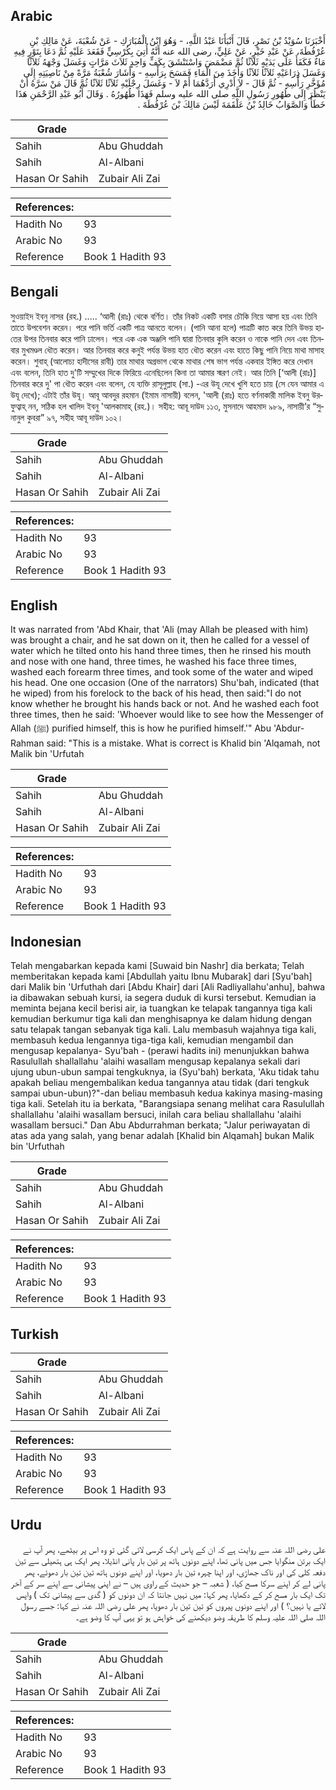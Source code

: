 ## Arabic


<div dir="rtl" lang="ar" style={{fontSize:'larger',backgroundColor:'#f8f9fa',padding:20}}>
أَخْبَرَنَا سُوَيْدُ بْنُ نَصْرٍ، قَالَ أَنْبَأَنَا عَبْدُ اللَّهِ، - وَهُوَ ابْنُ الْمُبَارَكِ - عَنْ شُعْبَةَ، عَنْ مَالِكِ بْنِ عُرْفُطَةَ، عَنْ عَبْدِ خَيْرٍ، عَنْ عَلِيٍّ، رضى الله عنه أَنَّهُ أُتِيَ بِكُرْسِيٍّ فَقَعَدَ عَلَيْهِ ثُمَّ دَعَا بِتَوْرٍ فِيهِ مَاءٌ فَكَفَأَ عَلَى يَدَيْهٍ ثَلاَثًا ثُمَّ مَضْمَضَ وَاسْتَنْشَقَ بِكَفٍّ وَاحِدٍ ثَلاَثَ مَرَّاتٍ وَغَسَلَ وَجْهَهُ ثَلاَثًا وَغَسَلَ ذِرَاعَيْهِ ثَلاَثًا ثَلاَثًا وَأَخَذَ مِنَ الْمَاءِ فَمَسَحَ بِرَأْسِهِ - وَأَشَارَ شُعْبَةُ مَرَّةً مِنْ نَاصِيَتِهِ إِلَى مُؤَخَّرِ رَأْسِهِ - ثُمَّ قَالَ - لاَ أَدْرِي أَرَدَّهُمَا أَمْ لاَ - وَغَسَلَ رِجْلَيْهِ ثَلاَثًا ثَلاَثًا ثُمَّ قَالَ مَنْ سَرَّهُ أَنْ يَنْظُرَ إِلَى طُهُورِ رَسُولِ اللَّهِ صلى الله عليه وسلم فَهَذَا طُهُورُهُ ‏.‏ وَقَالَ أَبُو عَبْدِ الرَّحْمَنِ هَذَا خَطَأٌ وَالصَّوَابُ خَالِدُ بْنُ عَلْقَمَةَ لَيْسَ مَالِكَ بْنَ عُرْفُطَةَ ‏.‏
</div>
<div style={{backgroundColor:'#f8f9fa',padding:20, marginBottom: 10}}><table> <thead> <tr> <th>Grade</th> <th></th> </tr> </thead> <tbody> <tr><td>Sahih</td><td>Abu Ghuddah</td></tr><tr><td>Sahih</td><td>Al-Albani</td></tr><tr><td>Hasan Or Sahih</td><td>Zubair Ali Zai</td></tr></tbody></table><table> <thead> <tr> <th>References:</th> <th></th> </tr> </thead> <tbody><tr><td>Hadith No</td><td>93</td></tr><tr><td>Arabic No</td><td>93</td></tr><tr><td>Reference</td><td>Book 1 Hadith 93</td></tr></tbody></table></div>

## Bengali


<div dir="ltr" lang="bn" style={{fontSize:'larger',backgroundColor:'#f8f9fa',padding:20}}>
সুওয়াইদ ইবনু নাসর (রহ.) ..... ‘আলী (রাঃ) থেকে বর্ণিত। তাঁর নিকট একটি বসার চৌকি নিয়ে আসা হয় এবং তিনি তাতে উপবেশন করেন। পরে পানি ভর্তি একটি পাত্র আনতে বলেন। (পানি আনা হলে) পাত্রটি কাত করে তিনি উভয় হাতের উপর তিনবার করে পানি ঢালেন। পরে এক এক অঞ্জলি পানি দ্বারা তিনবার কুলি করেন ও নাকে পানি দেন এবং তিনবার মুখমণ্ডল ধৌত করেন। আর তিনবার করে কনুই পর্যন্ত উভয় হাত ধৌত করেন এবং হাতে কিছু পানি নিয়ে মাথা মাসাহ করেন। শুবাহ্ (আলোচ্য হাদীসের রাবী) তার মাথার অগ্রভাগ থেকে মাথার শেষ ভাগ পর্যন্ত একবার ইঙ্গিত করে দেখান এবং বলেন, তিনি হাত দু'টি সম্মুখের দিকে ফিরিয়ে এনেছিলেন কিনা তা আমার স্মরণ নেই। আর তিনি [‘আলী (রাঃ)] তিনবার করে দু' পা ধৌত করেন এবং বলেন, যে ব্যক্তি রাসূলুল্লাহ (সা.) -এর উযূ দেখে খুশি হতে চায় (সে যেন আমার এ উযূ দেখে); এটাই তাঁর উযূ। আবূ আবদুর রহমান (ইমাম নাসায়ী) বলেন, 'আলী (রাঃ) হতে বর্ণনাকারী মালিক ইবনু উরফুত্বাহ্ নন, সঠিক হল খালিদ ইবনু 'আলকামাহ্ (রহ.)। সহীহ: আবূ দাউদ ১১৩, মুসনাদে আহমাদ ৯৮৯, নাসায়ী’র “সুনানুল কুবরা” ৯৭, সহীহ আবূ দাউদ ১০২।
</div>
<div style={{backgroundColor:'#f8f9fa',padding:20, marginBottom: 10}}><table> <thead> <tr> <th>Grade</th> <th></th> </tr> </thead> <tbody> <tr><td>Sahih</td><td>Abu Ghuddah</td></tr><tr><td>Sahih</td><td>Al-Albani</td></tr><tr><td>Hasan Or Sahih</td><td>Zubair Ali Zai</td></tr></tbody></table><table> <thead> <tr> <th>References:</th> <th></th> </tr> </thead> <tbody><tr><td>Hadith No</td><td>93</td></tr><tr><td>Arabic No</td><td>93</td></tr><tr><td>Reference</td><td>Book 1 Hadith 93</td></tr></tbody></table></div>

## English


<div dir="ltr" lang="en" style={{fontSize:'larger',backgroundColor:'#f8f9fa',padding:20}}>
It was narrated from 'Abd Khair, that 'Ali (may Allah be pleased with him) was brought a chair, and he sat down on it, then he called for a vessel of water which he tilted onto his hand three times, then he rinsed his mouth and nose with one hand, three times, he washed his face three times, washed each forearm three times, and took some of the water and wiped his head. One one occasion (One of the narrators) Shu'bah, indicated (that he wiped) from his forelock to the back of his head, then said:"I do not know whether he brought his hands back or not. And he washed each foot three times, then he said: 'Whoever would like to see how the Messenger of Allah (ﷺ) purified himself, this is how he purified himself.'" Abu 'Abdur-Rahman said: "This is a mistake. What is correct is Khalid bin 'Alqamah, not Malik bin 'Urfutah
</div>
<div style={{backgroundColor:'#f8f9fa',padding:20, marginBottom: 10}}><table> <thead> <tr> <th>Grade</th> <th></th> </tr> </thead> <tbody> <tr><td>Sahih</td><td>Abu Ghuddah</td></tr><tr><td>Sahih</td><td>Al-Albani</td></tr><tr><td>Hasan Or Sahih</td><td>Zubair Ali Zai</td></tr></tbody></table><table> <thead> <tr> <th>References:</th> <th></th> </tr> </thead> <tbody><tr><td>Hadith No</td><td>93</td></tr><tr><td>Arabic No</td><td>93</td></tr><tr><td>Reference</td><td>Book 1 Hadith 93</td></tr></tbody></table></div>

## Indonesian


<div dir="ltr" lang="id" style={{fontSize:'larger',backgroundColor:'#f8f9fa',padding:20}}>
Telah mengabarkan kepada kami [Suwaid bin Nashr] dia berkata; Telah memberitakan kepada kami [Abdullah yaitu Ibnu Mubarak] dari [Syu'bah] dari Malik bin 'Urfuthah dari [Abdu Khair] dari [Ali Radliyallahu'anhu], bahwa ia dibawakan sebuah kursi, ia segera duduk di kursi tersebut. Kemudian ia meminta bejana kecil berisi air, ia tuangkan ke telapak tangannya tiga kali kemudian berkumur tiga kali dan menghisapnya ke dalam hidung dengan satu telapak tangan sebanyak tiga kali. Lalu membasuh wajahnya tiga kali, membasuh kedua lengannya tiga-tiga kali, kemudian mengambil dan mengusap kepalanya- Syu'bah - (perawi hadits ini) menunjukkan bahwa Rasulullah shallallahu 'alaihi wasallam mengusap kepalanya sekali dari ujung ubun-ubun sampai tengkuknya, ia (Syu'bah) berkata, 'Aku tidak tahu apakah beliau mengembalikan kedua tangannya atau tidak (dari tengkuk sampai ubun-ubun)?"-dan beliau membasuh kedua kakinya masing-masing tiga kali. Setelah itu ia berkata, "Barangsiapa senang melihat cara Rasulullah shallallahu 'alaihi wasallam bersuci, inilah cara beliau shallallahu 'alaihi wasallam bersuci." Dan Abu Abdurrahman berkata; "Jalur periwayatan di atas ada yang salah, yang benar adalah [Khalid bin Alqamah] bukan Malik bin 'Urfuthah
</div>
<div style={{backgroundColor:'#f8f9fa',padding:20, marginBottom: 10}}><table> <thead> <tr> <th>Grade</th> <th></th> </tr> </thead> <tbody> <tr><td>Sahih</td><td>Abu Ghuddah</td></tr><tr><td>Sahih</td><td>Al-Albani</td></tr><tr><td>Hasan Or Sahih</td><td>Zubair Ali Zai</td></tr></tbody></table><table> <thead> <tr> <th>References:</th> <th></th> </tr> </thead> <tbody><tr><td>Hadith No</td><td>93</td></tr><tr><td>Arabic No</td><td>93</td></tr><tr><td>Reference</td><td>Book 1 Hadith 93</td></tr></tbody></table></div>

## Turkish


<div dir="ltr" lang="tr" style={{fontSize:'larger',backgroundColor:'#f8f9fa',padding:20}}>

</div>
<div style={{backgroundColor:'#f8f9fa',padding:20, marginBottom: 10}}><table> <thead> <tr> <th>Grade</th> <th></th> </tr> </thead> <tbody> <tr><td>Sahih</td><td>Abu Ghuddah</td></tr><tr><td>Sahih</td><td>Al-Albani</td></tr><tr><td>Hasan Or Sahih</td><td>Zubair Ali Zai</td></tr></tbody></table><table> <thead> <tr> <th>References:</th> <th></th> </tr> </thead> <tbody><tr><td>Hadith No</td><td>93</td></tr><tr><td>Arabic No</td><td>93</td></tr><tr><td>Reference</td><td>Book 1 Hadith 93</td></tr></tbody></table></div>

## Urdu


<div dir="rtl" lang="ur" style={{fontSize:'larger',backgroundColor:'#f8f9fa',padding:20}}>
علی رضی اللہ عنہ سے روایت ہے کہ ان کے پاس ایک کرسی لائی گئی تو وہ اس پر بیٹھے، پھر آپ نے ایک برتن منگوایا جس میں پانی تھا، اپنے دونوں ہاتھ پر تین بار پانی انڈیلا، پھر ایک ہی ہتھیلی سے تین دفعہ کلی کی اور ناک جھاڑی، اور اپنا چہرہ تین بار دھویا، اور اپنے دونوں ہاتھ تین تین بار دھوئے، پھر پانی لے کر اپنے سرکا مسح کیا، ( شعبہ – جو حدیث کے راوی ہیں – نے اپنی پیشانی سے اپنے سر کے آخر تک ایک بار مسح کر کے دکھایا، پھر کہا: میں نہیں جانتا کہ ان دونوں کو ( گدی سے پیشانی تک ) واپس لائے یا نہیں؟ ) اور اپنے دونوں پیروں کو تین تین بار دھویا، پھر علی رضی اللہ عنہ نے کہا: جسے رسول اللہ صلی اللہ علیہ وسلم کا طریقہ وضو دیکھنے کی خواہش ہو تو یہی آپ کا وضو ہے۔
</div>
<div style={{backgroundColor:'#f8f9fa',padding:20, marginBottom: 10}}><table> <thead> <tr> <th>Grade</th> <th></th> </tr> </thead> <tbody> <tr><td>Sahih</td><td>Abu Ghuddah</td></tr><tr><td>Sahih</td><td>Al-Albani</td></tr><tr><td>Hasan Or Sahih</td><td>Zubair Ali Zai</td></tr></tbody></table><table> <thead> <tr> <th>References:</th> <th></th> </tr> </thead> <tbody><tr><td>Hadith No</td><td>93</td></tr><tr><td>Arabic No</td><td>93</td></tr><tr><td>Reference</td><td>Book 1 Hadith 93</td></tr></tbody></table></div>